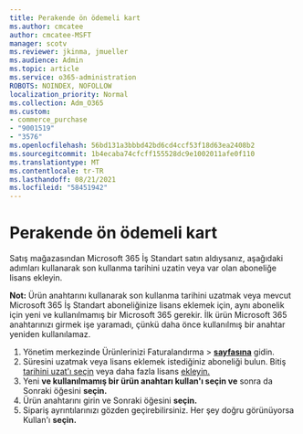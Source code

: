 ```yaml
---
title: Perakende ön ödemeli kart
ms.author: cmcatee
author: cmcatee-MSFT
manager: scotv
ms.reviewer: jkinma, jmueller
ms.audience: Admin
ms.topic: article
ms.service: o365-administration
ROBOTS: NOINDEX, NOFOLLOW
localization_priority: Normal
ms.collection: Adm_O365
ms.custom:
- commerce_purchase
- "9001519"
- "3576"
ms.openlocfilehash: 56bd131a3bbbd42bd6cd4ccf53f18d63ea2408b2
ms.sourcegitcommit: 1b4ecaba74cfcff155528dc9e1002011afe0f110
ms.translationtype: MT
ms.contentlocale: tr-TR
ms.lasthandoff: 08/21/2021
ms.locfileid: "58451942"
---
```

# <a name="retail-prepaid-card"></a>Perakende ön ödemeli kart

Satış mağazasından Microsoft 365 İş Standart satın aldıysanız, aşağıdaki adımları kullanarak son kullanma tarihini uzatin veya var olan aboneliğe lisans ekleyin.

**Not:** Ürün anahtarını kullanarak son kullanma tarihini uzatmak veya mevcut Microsoft 365 İş Standart aboneliğinize lisans eklemek için, aynı abonelik için yeni ve kullanılmamış bir Microsoft 365 gerekir. İlk ürün Microsoft 365 anahtarınızı girmek işe yaramadı, çünkü daha önce kullanılmış bir anahtar yeniden kullanılamaz.

1. Yönetim merkezinde Ürünlerinizi Faturalandırma   >  **[sayfasına](https://go.microsoft.com/fwlink/p/?linkid=842054)** gidin.
2. Süresini uzatmak veya lisans eklemek istediğiniz aboneliği bulun. Bitiş [tarihini uzat'ı seçin](https://go.microsoft.com/fwlink/p/?linkid=842054) veya daha fazla lisans [ekleyin.](https://go.microsoft.com/fwlink/p/?linkid=842054)
3. Yeni **ve kullanılmamış bir ürün anahtarı kullan'ı seçin ve** sonra da Sonraki öğesini **seçin.**
4. Ürün anahtarını girin ve Sonraki öğesini **seçin.**
5. Sipariş ayrıntılarınızı gözden geçirebilirsiniz. Her şey doğru görünüyorsa Kullan'ı **seçin.**